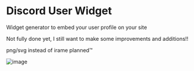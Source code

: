 # Discord User Widget

Widget generator to embed your user profile on your site

Not fully done yet, I still want to make some improvements and additions!!

png/svg instead of irame planned:tm:

![image](https://user-images.githubusercontent.com/45497981/236077122-a6961633-e044-4dad-a3be-65aee2acd651.png)

